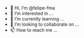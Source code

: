 - 👋 Hi, I’m @felipe-fma
- 👀 I’m interested in ...
- 🌱 I’m currently learning ...
- 💞️ I’m looking to collaborate on ...
- 📫 How to reach me ...

<!---
felipe-fma/felipe-fma is a ✨ special ✨ repository because its `README.md` (this file) appears on your GitHub profile.
You can click the Preview link to take a look at your changes.
--->
